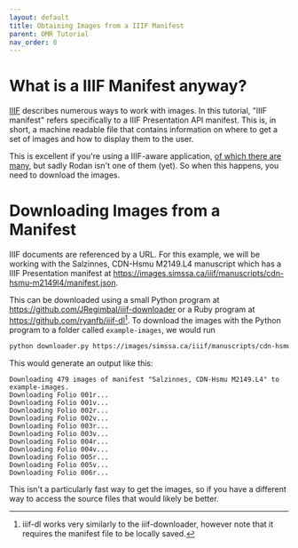 ```yaml
---
layout: default
title: Obtaining Images from a IIIF Manifest
parent: OMR Tutorial
nav_order: 0
---
```


# What is a IIIF Manifest anyway?

[IIIF](https://iiif.io) describes numerous ways to work with images.
In this tutorial, "IIIF manifest" refers specifically to a IIIF Presentation API manifest.
This is, in short, a machine readable file that contains information on
where to get a set of images and how to display them to the user.

This is excellent if you're using a IIIF-aware application,
[of which there are many](https://iiif.io/apps-demos/),
but sadly Rodan isn't one of them (yet).
So when this happens, you need to download the images.

# Downloading Images from a Manifest

IIIF documents are referenced by a URL.
For this example, we will be working with the Salzinnes, CDN-Hsmu M2149.L4
manuscript which has a IIIF Presentation manifest at <https://images.simssa.ca/iiif/manuscripts/cdn-hsmu-m2149l4/manifest.json>.

This can be downloaded using a small Python program at <https://github.com/JRegimbal/iiif-downloader> or a Ruby program at <https://github.com/ryanfb/iiif-dl>[^1].
To download the images with the Python program to a folder called `example-images`, we would run
```bash
python downloader.py https://images/simssa.ca/iiif/manuscripts/cdn-hsmu-m2149l4/manifest.json --path example-images
```
This would generate an output like this:
```
Downloading 479 images of manifest "Salzinnes, CDN-Hsmu M2149.L4" to example-images.
Downloading Folio 001r...
Downloading Folio 001v...
Downloading Folio 002r...
Downloading Folio 002v...
Downloading Folio 003r...
Downloading Folio 003v...
Downloading Folio 004r...
Downloading Folio 004v...
Downloading Folio 005r...
Downloading Folio 005v...
Downloading Folio 006r...
```
This isn't a particularly fast way to get the images, so if you have a
different way to access the source files that would likely be better.

[^1]: iiif-dl works very similarly to the iiif-downloader, however note that it requires the manifest file to be locally saved.
